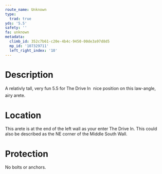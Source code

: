 ```yaml
---
route_name: Unknown
type:
  trad: true
yds: '5.5'
safety: ''
fa: unknown
metadata:
  climb_id: 352c7b61-c20e-4b4c-9450-00de3a97d8d5
  mp_id: '107329711'
  left_right_index: '10'
---
```

# Description
A relativly tall, very fun 5.5 for The Drive In  nice position on this law-angle, airy arete.

# Location
This arete is at the end of the left wall as your enter The Drive In. This could also be described as the NE corner of the Middle South Wall.

# Protection
No bolts or anchors.
